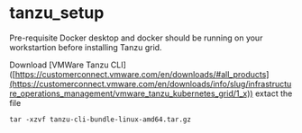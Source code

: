 # tanzu_setup
Pre-requisite
Docker desktop and docker should be running on your workstartion before installing Tanzu grid.

Download [VMWare Tanzu CLI] ([https://customerconnect.vmware.com/en/downloads/#all_products](https://customerconnect.vmware.com/en/downloads/info/slug/infrastructure_operations_management/vmware_tanzu_kubernetes_grid/1_x))
extact the file
```
tar -xzvf tanzu-cli-bundle-linux-amd64.tar.gz
```

